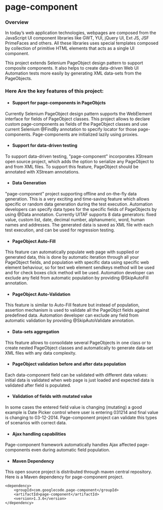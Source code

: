 # page-component
### Overview
In today’s web application technologies, webpages are composed from the JavaScript UI component libraries like GWT, YUI, jQuery UI, Ext JS, JSF PrimeFaces and others. All these libraries uses special templates composed by collection of primitive HTML elements that acts as a single UI component.

This project extends Selenium PageObject design pattern to support composite components. It also helps to create data-driven Web UI Automation tests more easily by generating XML data-sets from the PageObjects.

### Here Are the key features of this project:

* #### Support for page-components in PageObjcts
Currently Selenium PageObject design pattern supports the WebElement interface for fields of PageObject classes. This project allows to declare custom page-components as fields of the PageObject classes and use current Selenium @FindBy annotation to specify locator for those page-components. Page-components are initialized lazily using proxies.

* #### Support for data-driven testing
To support data-driven testing, "page-component" incorporates XStream open source project, which adds the option to serialize any PageObject to and from XML files. To support this feature, PageObject should be annotated with XStream annotations.

* #### Data Generation
"page-component" project supporting offline and on-the-fly data generation. This is a very exciting and time-saving feature which allows specific or random data generation during the test execution. Automation developers can specify data types for the specific fields of PageObjects by using @Data annotation. Currently UITAF supports 8 data generators: fixed value, custom list, date, decimal number, alphanumeric, word, human names and addresses. The generated data is saved as XML file with each test execution, and can be used for regression testing.

* #### PageObject Auto-Fill
This feature can automatically populate web page with supplied or generated data, this is done by automatic iteration through all your PageObject fields, and population with specific data using specific web element behaviour, so for text web element sendkeys method will be used and for check boxes click method will be used. Automation developer can exclude any field from automatic population by providing @SkipAutoFill annotation.

* #### PageObject Auto-Validation
This feature is similar to Auto-Fill feature but instead of population, assertion mechanism is used to validate all the PageObjct fields against predefined data. Automation developer can exclude any field from automatic validation by providing @SkipAutoValidate annotation.

* #### Data-sets aggregation
This feature allows to consolidate several PageObjects in one class or to create nested PageObject classes and automatically to generate data-set XML files with any data complexity.

* #### PageObject validation before and after data population
Each data-component field can be validated with different data values: initial data is validated when web page is just loaded and expected data is validated after field is populated.

* #### Validation of fields with mutated value
In some cases the entered field value is changing (mutating) a good example is Date Picker control where user is entering 031214 and final value is changing to 03-12-2014. Page-component project can validate this types of scenarios with correct data.

* #### Ajax handling capabilities
Page-component framework automatically handles Ajax affected page-components even during automatic field population.

* #### Maven Dependency
This open source project is distributed through maven central repository. Here is a Maven dependency for page-component project.
```
<dependency>
    <groupId>com.googlecode.page-component</groupId>
    <artifactId>page-component</artifactId>
    <version>1.3.6</version>
</dependency>
```
